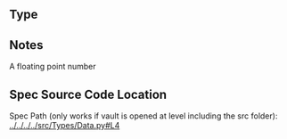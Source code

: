 ## Type

## Notes

A floating point number
## Spec Source Code Location

Spec Path (only works if vault is opened at level including the src folder): [../../../../src/Types/Data.py#L4](../../../../src/Types/Data.py#L4)

